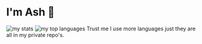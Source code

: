 # I'm Ash 👋

<img alt="my stats" src="https://github-readme-stats.vercel.app/api?username=lunarash0&show_icons=true)](https://github.com/anuraghazra/github-readme-stats"/>
<img alt="my top languages" src="https://github-readme-stats.vercel.app/api/top-langs/?username=lunarash0&show_icons=true"/>
Trust me I use more languages just they are all in my private repo's.
